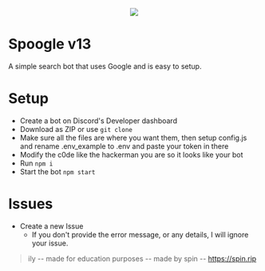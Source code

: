 <p align="center">
  <img src="https://cdn.discordapp.com/attachments/788198099067076638/885228610380767262/image0.jpg" />
</p>

# Spoogle v13
A simple search bot that uses Google and is easy to setup.

# Setup
- Create a bot on Discord's Developer dashboard
- Download as ZIP or use `git clone`
- Make sure all the files are where you want them, then setup config.js and rename .env_example to .env and paste your token in there
- Modify the c0de like the hackerman you are so it looks like your bot
- Run `npm i`
- Start the bot `npm start`

# Issues
- Create a new Issue
  - If you don't provide the error message, or any details, I will ignore your issue.
 
> ily -- made for education purposes -- made by spin -- https://spin.rip